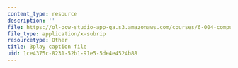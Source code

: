 ```yaml
---
content_type: resource
description: ''
file: https://ol-ocw-studio-app-qa.s3.amazonaws.com/courses/6-004-computation-structures-spring-2017/1ce4375c823152b191e55de4e4524b88_m_G3z-C1C2g.vtt
file_type: application/x-subrip
resourcetype: Other
title: 3play caption file
uid: 1ce4375c-8231-52b1-91e5-5de4e4524b88
---
```

